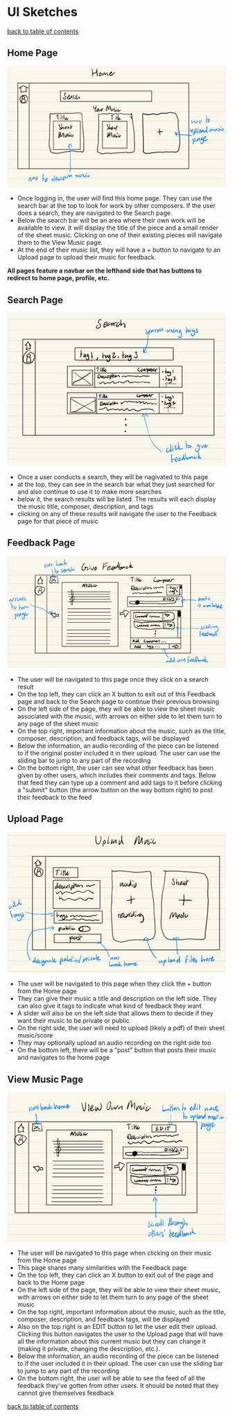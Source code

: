 # UI Sketches
[back to table of contents](/assignments/assignment2/contents.md)

## Home Page
![alt text](/assets/home.jpeg)

- Once logging in, the user will find this home page. They can use the search bar at the top to look for work by other composers. If the user does a search, they are navigated to the Search page.
- Below the search bar will be an area where their own work will be available to view. It will display the title of the piece and a small render of the sheet music. Clicking on one of their existing pieces will navigate them to the View Music page.
- At the end of their music list, they will have a + button to navigate to an Upload page to upload their music for feedback.

**All pages feature a navbar on the lefthand side that has buttons to redirect to home page, profile, etc.**

## Search Page
![alt text](/assets/search.jpeg)

- Once a user conducts a search, they will be nagivated to this page
- at the top, they can see in the search bar what they just searched for and also continue to use it to make more searches
- below it, the search results will be listed. The results will each display the music title, composer, description, and tags
- clicking on any of these results will navigate the user to the Feedback page for that piece of music

## Feedback Page
![alt text](/assets/feedback.jpeg)

- The user will be navigated to this page once they click on a search result
- On the top left, they can click an X button to exit out of this Feedback page and back to the Search page to continue their previous browsing
- On the left side of the page, they will be able to view the sheet music associated with the music, with arrows on either side to let them turn to any page of the sheet music
- On the top right, important information about the music, such as the title, composer, description, and feedback tags, will be displayed
- Below the information, an audio recording of the piece can be listened to if the original poster included it in their upload. The user can use the sliding bar to jump to any part of the recording
- On the bottom right, the user can see what other feedback has been given by other users, which includes their comments and tags. Below that feed they can type up a comment and add tags to it before clicking a "submit" button (the arrow button on the way bottom right) to post their feedback to the feed

## Upload Page
![alt text](/assets/upload.jpeg)

- The user will be navigated to this page when they click the + button from the Home page
- They can give their music a title and description on the left side. They can also give it tags to indicate what kind of feedback they want
- A slider will also be on the left side that allows them to decide if they want their music to be private or public
- On the right side, the user will need to upload (likely a pdf) of their sheet music/score
- They may optionally upload an audio recording on the right side too
- On the bottom left, there will be a "post" button that posts their music and navigates to the home page

## View Music Page
![alt text](/assets/view.jpeg)

- The user will be navigated to this page when clicking on their music from the Home page
- This page shares many similarities with the Feedback page
- On the top left, they can click an X button to exit out of the page and back to the Home page
- On the left side of the page, they will be able to view their sheet music, with arrows on either side to let them turn to any page of the sheet music
- On the top right, important information about the music, such as the title, composer, description, and feedback tags, will be displayed
- Also on the top right is an EDIT button to let the user edit their upload. Clicking this button navigates the user to the Upload page that will have all the information about this current music but they can change it (making it private, changing the description, etc.).
- Below the information, an audio recording of the piece can be listened to if the user included it in their upload. The user can use the sliding bar to jump to any part of the recording
- On the bottom right, the user will be able to see the feed of all the feedback they've gotten from other users. It should be noted that they cannot give themselves feedback


[back to table of contents](/assignments/assignment2/contents.md)
